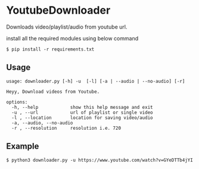 # YoutubeDownloader
Downloads video/playlist/audio from youtube url.

install all the required modules using below command
```
$ pip install -r requirements.txt
```

## Usage
```
usage: downloader.py [-h] -u  [-l] [-a | --audio | --no-audio] [-r]

Heyy, Download videos from Youtube.

options:
  -h, --help            show this help message and exit
  -u , --url            url of playlist or single video
  -l , --location       location for saving video/audio
  -a, --audio, --no-audio
  -r , --resolution     resolution i.e. 720

```

## Example
```
$ python3 downloader.py -u https://www.youtube.com/watch?v=GYeDTTb4jYI
```

